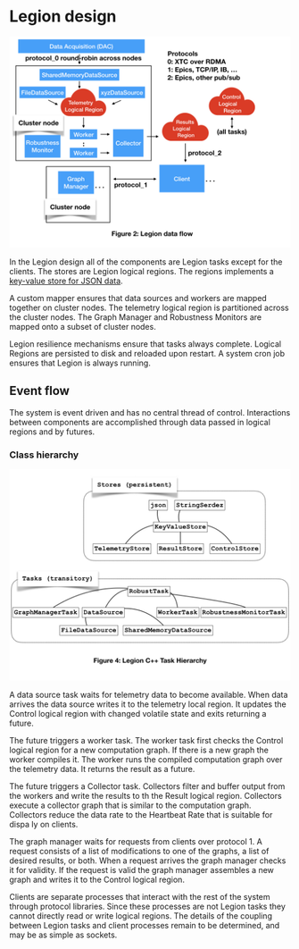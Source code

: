 # Legion design

<img src="images/AMI2_system_diagram/AMI2_system_diagram.002.jpeg" width=800>
 
In the Legion design all of the components are Legion tasks except for the clients.
The stores are Legion logical regions.
The regions implements a [key-value store for JSON data](key_value_lr.md).

A custom mapper ensures that data sources and workers are mapped together on cluster nodes.
The telemetry logical region is partitioned across the cluster nodes.
The Graph Manager and Robustness Monitors are mapped onto  a subset of cluster nodes.

Legion resilience mechanisms ensure that tasks always complete.
Logical Regions are persisted to disk and reloaded upon restart.
A system cron job ensures that Legion is always running.


## Event flow

The system is event driven and has no central thread of control.
Interactions between components are accomplished through data passed in logical regions and by futures.

### Class hierarchy

<img src="images/AMI2_Legion_Class_Hierarchy/AMI2_Legion_Class_Hierarchy.001.jpeg" width=800>


A data source task waits for telemetry data to become available.
When data arrives the data source writes it to the telemetry local region.
It updates the Control logical region with changed volatile state and exits returning a future.

The future triggers a worker task.
The worker task first checks the Control logical region for a new computation graph.
If there is a new graph the worker compiles it.
The worker runs the compiled computation graph over the telemetry data.
It returns the result as a future.

The future triggers a Collector task.
Collectors filter and buffer output from the workers and write the results to th
the Result logical region.
Collectors execute a collector graph that is similar to the computation graph.
Collectors reduce the data rate to the Heartbeat Rate that is suitable for dispa
ly on clients.


The graph manager waits for requests from clients over protocol 1.
A request consists of a list of modifications to one of the graphs, a list of desired results, or both.
When a request arrives the graph manager checks it for validity.
If the request is valid the graph manager 
assembles a new graph and
writes it to the Control logical region.

Clients are separate processes that interact with the rest of the system through protocol libraries.
Since these processes are not Legion tasks they cannot directly read or write logical regions.
The details of the coupling between Legion tasks and client processes remain to be determined, and
may be as simple as sockets.


